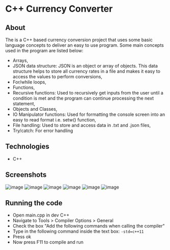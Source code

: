 # C++ Currency Converter

## About
The is a C++ based currency conversion project that uses some basic language concepts to deliver an easy to use program.
Some main concepts used in the program are listed below:
- Arrays,
- JSON data structure: JSON is an object or array of objects. This data structure helps to store all currency rates in a file and makes it easy to access the values to perform conversions,
- For/while loops,
- Functions,
- Recursive functions: Used to recursively get inputs from the user until a condition is met and the program can continue processing the next statement,
- Objects and Classes,
- IO Manipulator functions: Used for formatting the console screen into an easy to read format i.e. setw() function,
- File handling: Used to store and access data in .txt and .json files,
- Try/catch: For error handling

## Technologies
- C++

## Screenshots
![image](https://github.com/shaheer1642/currency_converter_cplusplus/assets/90972275/9b71eaac-d51e-46f5-a126-c8c75dfe1875)
![image](https://github.com/shaheer1642/currency_converter_cplusplus/assets/90972275/cc7ddd34-752e-4f94-90fe-d6c50ce8fa19)
![image](https://github.com/shaheer1642/currency_converter_cplusplus/assets/90972275/63568cb4-ee87-4d28-9d0e-415495de93f9)
![image](https://github.com/shaheer1642/currency_converter_cplusplus/assets/90972275/1a25e312-c34f-4b51-b447-1a5e39492f21)
![image](https://github.com/shaheer1642/currency_converter_cplusplus/assets/90972275/240653de-52fe-4bb4-afb7-d394f552412d)
![image](https://github.com/shaheer1642/currency_converter_cplusplus/assets/90972275/4f8b50d4-7eb4-4ba8-b315-24b05aae4fa6)

## Running the code
- Open main.cpp in dev C++
- Navigate to Tools > Compiler Options > General
-  Check the box "Add the following commands when calling the compiler"
- Type in the following command inside the text box: `-std=c++11`
- Press ok
- Now press F11 to compile and run
